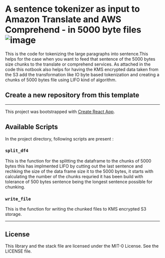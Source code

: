 # A sentence tokenizer as input to Amazon Translate and AWS Comprehend - in 5000 byte files ![image](https://user-images.githubusercontent.com/79527811/124118134-e64a1200-da68-11eb-9d36-341a7032fc95.png)


This is the code for tokenizing the large paragraphs into sentence.This helps for the case when you want to feed that sentence of the 5000 bytes size chunks to the translate or comprehend services. As attached in the code this notbook also helps for having the KMS encrypted data taken from the S3 add the transformation like IO byte based tokenization and creating a chunks of 5000 bytes file using LIFO kind of algorithm.

## Create a new repository from this template


---

This project was bootstrapped with [Create React App](https://github.com/facebook/create-react-app).

## Available Scripts

In the project directory, following scripts are present :

### `split_df4`

This is the function for the splitting the dataframe to the chunks of 5000 bytes this has implmented LIFO by cutting out the last sentence and rechking the size of the data frame size it to the 5000 bytes, it starts with calculating the number of the chunks requried it has been build with tolerance of 500 bytes sentence being the longest sentence possible for chunking.

### `write_file`

This is the function for writing the chunked files to KMS encrypted S3 storage.



---

## License

This library and the stack file are licensed under the MIT-0 License. See the LICENSE file.
